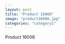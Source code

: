 ```yaml
---
layout: post
title: "Product 16008"
image: "product16008.jpg"
categories: "category1"
---
```

Product 16008
